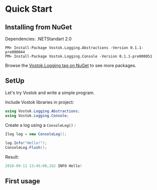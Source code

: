 # Quick Start

## Installing from NuGet

Dependencies: .NETStandart 2.0

```aspnet
PM> Install-Package Vostok.Logging.Abstractions -Version 0.1.1-pre000044
PM> Install-Package Vostok.Logging.Console -Version 0.1.1-pre000051
```

Browse the [Vostok.Logging tag on NuGet](https://www.nuget.org/packages?q=Vostok.Logging) to see more packages.

##  SetUp

Let's try Vostok and write a simple program.

Include Vostok libraries in project:

```csharp
using Vostok.Logging.Abstractions;
using Vostok.Logging.Console;
```

Create a log using a `ConsoleLog()` :

```csharp
Ilog log = new ConsoleLog();
            
log.Info("Hello!");
ConsoleLog.Flush();
```

Result:

```csharp
2018-09-11 13:45:00,162 INFO Hello!
```

## First usage



